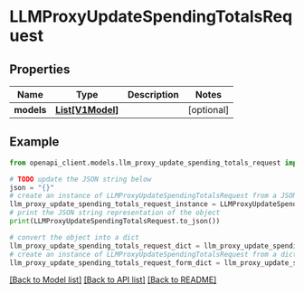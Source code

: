 # LLMProxyUpdateSpendingTotalsRequest


## Properties

Name | Type | Description | Notes
------------ | ------------- | ------------- | -------------
**models** | [**List[V1Model]**](V1Model.md) |  | [optional] 

## Example

```python
from openapi_client.models.llm_proxy_update_spending_totals_request import LLMProxyUpdateSpendingTotalsRequest

# TODO update the JSON string below
json = "{}"
# create an instance of LLMProxyUpdateSpendingTotalsRequest from a JSON string
llm_proxy_update_spending_totals_request_instance = LLMProxyUpdateSpendingTotalsRequest.from_json(json)
# print the JSON string representation of the object
print(LLMProxyUpdateSpendingTotalsRequest.to_json())

# convert the object into a dict
llm_proxy_update_spending_totals_request_dict = llm_proxy_update_spending_totals_request_instance.to_dict()
# create an instance of LLMProxyUpdateSpendingTotalsRequest from a dict
llm_proxy_update_spending_totals_request_form_dict = llm_proxy_update_spending_totals_request.from_dict(llm_proxy_update_spending_totals_request_dict)
```
[[Back to Model list]](../README.md#documentation-for-models) [[Back to API list]](../README.md#documentation-for-api-endpoints) [[Back to README]](../README.md)


